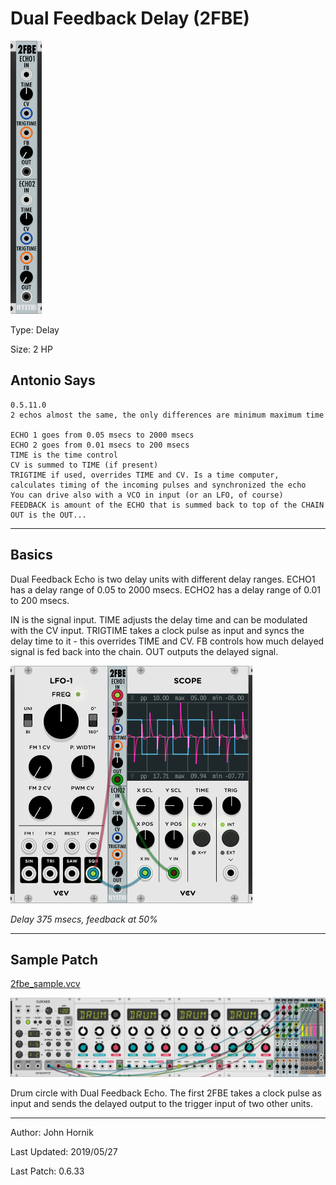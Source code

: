 # Dual Feedback Delay (2FBE)

![](./2fbe.png)

Type: Delay

Size: 2 HP

## Antonio Says

```
0.5.11.0
2 echos almost the same, the only differences are minimum maximum time

ECHO 1 goes from 0.05 msecs to 2000 msecs
ECHO 2 goes from 0.01 msecs to 200 msecs
TIME is the time control
CV is summed to TIME (if present)
TRIGTIME if used, overrides TIME and CV. Is a time computer, calculates timing of the incoming pulses and synchronized the echo
You can drive also with a VCO in input (or an LFO, of course)
FEEDBACK is amount of the ECHO that is summed back to top of the CHAIN
OUT is the OUT...

```

---

## Basics

Dual Feedback Echo is two delay units with different delay ranges. ECHO1 has a delay range of 0.05 to 2000 msecs. ECHO2 has a delay range of 0.01 to 200 msecs.

IN is the signal input. TIME adjusts the delay time and can be modulated with the CV input. TRIGTIME takes a clock pulse as input and syncs the delay time to it - this overrides TIME and CV. FB controls how much delayed signal is fed back into the chain. OUT outputs the delayed signal.

![](./fb_delay.png)

*Delay 375 msecs, feedback at 50%*

---

## Sample Patch

[2fbe_sample.vcv](./2fbe_sample.vcv) 

![](./2fbe_sample.png)

Drum circle with Dual Feedback Echo. The first 2FBE takes a clock pulse as input and sends the delayed output to the trigger input of two other units.

---
Author: John Hornik

Last Updated: 2019/05/27

Last Patch: 0.6.33
